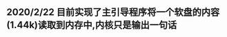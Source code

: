 2020/2/22
目前实现了主引导程序将一个软盘的内容(1.44k)读取到内存中,内核只是输出一句话
-----------------------------------------------------------------------------------
